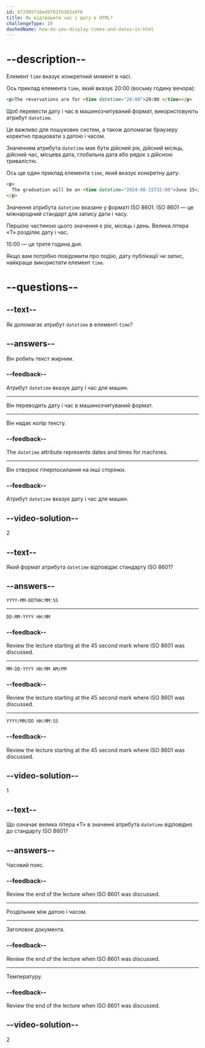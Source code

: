 ```yaml
---
id: 672995f16ed97837b365a9f6
title: Як відтворити час і дату в HTML?
challengeType: 19
dashedName: how-do-you-display-times-and-dates-in-html
---
```


# --description--

Елемент `time` вказує конкретний момент в часі.

Ось приклад елемента `time`, який вказує 20:00 (восьму годину вечора):

```html
<p>The reservations are for <time datetime="20:00">20:00 </time></p>
```

Щоб перевести дату і час в машинозчитуваний формат, використовують атрибут `datetime`.

Це важливо для пошукових систем, а також допомагає браузеру коректно працювати з датою і часом.

Значенням атрибута `datetime` має бути дійсний рік, дійсний місяць, дійсний час, місцева дата, глобальна дата або рядок з дійсною тривалістю.

Ось ще один приклад елемента `time`, який вказує конкретну дату:

```html
<p>
  The graduation will be on <time datetime="2024-06-15T15:00">June 15</time>
</p>
```

Значення атрибута `datetime` вказане у форматі ISO 8601. ISO 8601 — це міжнародний стандарт для запису дати і часу.

Першою частиною цього значення є рік, місяць і день. Велика літера «T» розділяє дату і час.

15:00 — це третя година дня.

Якщо вам потрібно повідомити про подію, дату публікації чи запис, найкраще використати елемент `time`.

# --questions--

## --text--

Як допомагає атрибут `datetime` в елементі `time`?

## --answers--

Він робить текст жирним.

### --feedback--

Атрибут `datetime` вказує дату і час для машин.

---

Він переводить дату і час в машинозчитуваний формат.

---

Він надає колір тексту.

### --feedback--

The `datetime` attribute represents dates and times for machines.

---

Він створює гіперпосилання на інші сторінки.

### --feedback--

Атрибут `datetime` вказує дату і час для машин.

## --video-solution--

2

## --text--

Який формат атрибута `datetime` відповідає стандарту ISO 8601?

## --answers--

`YYYY-MM-DDTHH:MM:SS`

---

`DD-MM-YYYY HH:MM`

### --feedback--

Review the lecture starting at the 45 second mark where ISO 8601 was discussed.

---

`MM-DD-YYYY HH:MM AM/PM`

### --feedback--

Review the lecture starting at the 45 second mark where ISO 8601 was discussed.

---

`YYYY/MM/DD HH:MM:SS`

### --feedback--

Review the lecture starting at the 45 second mark where ISO 8601 was discussed.

## --video-solution--

1

## --text--

Що означає велика літера «T» в значенні атрибута `datetime` відповідно до стандарту ISO 8601?

## --answers--

Часовий пояс.

### --feedback--

Review the end of the lecture when ISO 8601 was discussed.

---

Роздільник між датою і часом.

---

Заголовок документа.

### --feedback--

Review the end of the lecture when ISO 8601 was discussed.

---

Температуру.

### --feedback--

Review the end of the lecture when ISO 8601 was discussed.

## --video-solution--

2
